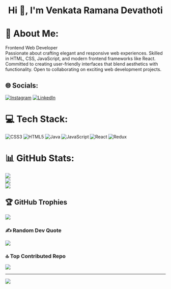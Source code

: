 <h1 align="center">Hi 👋, I'm Venkata Ramana Devathoti</h1>

# 💫 About Me:
Frontend Web Developer<br>Passionate about crafting elegant and responsive web experiences. Skilled in HTML, CSS, JavaScript, and modern frontend frameworks like React. Committed to creating user-friendly interfaces that blend aesthetics with functionality. Open to collaborating on exciting web development projects.


## 🌐 Socials:
[![Instagram](https://img.shields.io/badge/Instagram-%23E4405F.svg?logo=Instagram&logoColor=white)](https://instagram.com/venkataramana_2000) [![LinkedIn](https://img.shields.io/badge/LinkedIn-%230077B5.svg?logo=linkedin&logoColor=white)](https://linkedin.com/in/devathoti-venkata-ramana) 

# 💻 Tech Stack:
![CSS3](https://img.shields.io/badge/css3-%231572B6.svg?style=for-the-badge&logo=css3&logoColor=white) ![HTML5](https://img.shields.io/badge/html5-%23E34F26.svg?style=for-the-badge&logo=html5&logoColor=white) ![Java](https://img.shields.io/badge/java-%23ED8B00.svg?style=for-the-badge&logo=java&logoColor=white) ![JavaScript](https://img.shields.io/badge/javascript-%23323330.svg?style=for-the-badge&logo=javascript&logoColor=%23F7DF1E) ![React](https://img.shields.io/badge/react-%2320232a.svg?style=for-the-badge&logo=react&logoColor=%2361DAFB) ![Redux](https://img.shields.io/badge/redux-%23593d88.svg?style=for-the-badge&logo=redux&logoColor=white)
# 📊 GitHub Stats:
![](https://github-readme-stats.vercel.app/api?username=venky123895&theme=dark&hide_border=false&include_all_commits=false&count_private=false)<br/>
![](https://github-readme-streak-stats.herokuapp.com/?user=venky123895&theme=dark&hide_border=false)<br/>
![](https://github-readme-stats.vercel.app/api/top-langs/?username=venky123895&theme=dark&hide_border=false&include_all_commits=false&count_private=false&layout=compact)

## 🏆 GitHub Trophies
![](https://github-profile-trophy.vercel.app/?username=venky123895&theme=radical&no-frame=false&no-bg=true&margin-w=4)

### ✍️ Random Dev Quote
![](https://quotes-github-readme.vercel.app/api?type=horizontal&theme=radical)

### 🔝 Top Contributed Repo
![](https://github-contributor-stats.vercel.app/api?username=venky123895&limit=5&theme=dark&combine_all_yearly_contributions=true)

---
[![](https://visitcount.itsvg.in/api?id=venky123895&icon=0&color=0)](https://visitcount.itsvg.in)

<!-- Proudly created with GPRM ( https://gprm.itsvg.in ) -->
